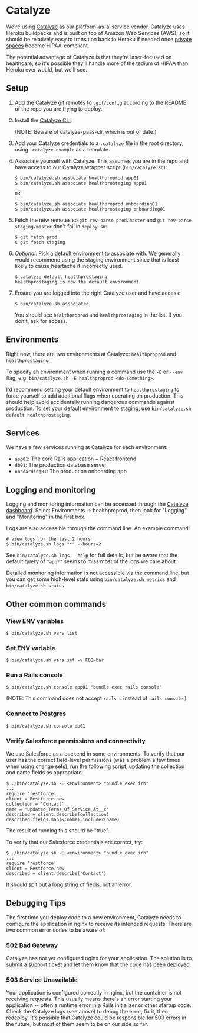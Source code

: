 # Catalyze

We're using [Catalyze](https://catalyze.io/) as our platform-as-a-service
vendor. Catalyze uses Heroku buildpacks and is built on top of Amazon Web
Services (AWS), so it should be relatively easy to transition back to Heroku if
needed once [private spaces](https://www.heroku.com/private-spaces) become
HIPAA-compliant.

The potential advantage of Catalyze is that they're laser-focused on
healthcare, so it's possible they'll handle more of the tedium of HIPAA than
Heroku ever would, but we'll see.

## Setup

1. Add the Catalyze git remotes to `.git/config` according to the README of the
   repo you are trying to deploy.

1. Install the [Catalyze CLI](https://github.com/catalyzeio/cli).

   (NOTE: Beware of catalyze-paas-cli, which is out of date.)

1. Add your Catalyze credentials to a `.catalyze` file in the root directory,
   using `.catalyze.example` as a template.

1. Associate yourself with Catalyze. This assumes you are in the repo and have
   access to our Catalyze wrapper script (`bin/catalyze.sh`):

   ```
   $ bin/catalyze.sh associate healthproprod app01
   $ bin/catalyze.sh associate healthprostaging app01

   OR

   $ bin/catalyze.sh associate healthproprod onboarding01
   $ bin/catalyze.sh associate healthprostaging onboarding01
   ```
   
1. Fetch the new remotes so `git rev-parse prod/master` and `git rev-parse staging/master` don't fail in `deploy.sh`:
   ```
   $ git fetch prod
   $ git fetch staging
   ```

1. *Optional*: Pick a default environment to associate with. We generally
   would recommend using the staging environment since that is least likely
   to cause heartache if incorrectly used.

   ```
   $ catalyze default healthprostaging
   healthprostaging is now the default environment
   ```

1. Ensure you are logged into the right Catalyze user and have access:

   ```
   $ bin/catalyze.sh associated
   ```

   You should see `healthproprod` and `healthprostaging` in the list. If you
   don't, ask for access.

## Environments

Right now, there are two environments at Catalyze: `healthproprod` and
`healthprostaging`.

To specify an environment when running a command use the `-E` or `--env` flag,
e.g. `bin/catalyze.sh -E healthproprod <do-something>`.

I'd recommend setting your default environment to `healthprostaging` to force
yourself to add additional flags when operating on production. This should help
avoid accidentally running dangerous commands against production. To set your
default environment to staging, use `bin/catalyze.sh default healthprostaging`.

## Services

We have a few services running at Catalyze for each environment:

- `app01`: The core Rails application + React frontend
- `db01`: The production database server
- `onboarding01`: The production onboarding app

## Logging and monitoring

Logging and monitoring information can be accessed through the [Catalyze
dashboard](https://dashboard.catalyze.io/signin). Select Environments ->
healthproprod, then look for "Logging" and "Monitoring" in the first box.

Logs are also accessible through the command line. An example command:

    # view logs for the last 2 hours
    $ bin/catalyze.sh logs "*" --hours=2

See `bin/catalyze.sh logs --help` for full details, but be aware that the
default query of `"app*"` seems to miss most of the logs we care about.

Detailed monitoring information is not accessible via the command line, but you
can get some high-level stats using `bin/catalyze.sh metrics` and
`bin/catalyze.sh status`.

## Other common commands

### View ENV variables

    $ bin/catalyze.sh vars list

### Set ENV variable

    $ bin/catalyze.sh vars set -v FOO=bar

### Run a Rails console

    $ bin/catalyze.sh console app01 "bundle exec rails console"

(NOTE: This command does not accept `rails c` instead of `rails console`.)

### Connect to Postgres

    $ bin/catalyze.sh console db01

### Verify Salesforce permissions and connectivity

We use Salesforce as a backend in some environments. To verify that our user
has the correct field-level permissions (was a problem a few times when using
change sets), run the following script, updating the collection and name fields
as appropriate:

    $ ./bin/catalyze.sh -E <environment> "bundle exec irb"
    ...
    require 'restforce'
    client = Restforce.new
    collection = 'Contact'
    name = 'Updated_Terms_Of_Service_At__c'
    described = client.describe(collection)
    described.fields.map(&:name).include?(name)

The result of running this should be "true".

To verify that our Salesforce credentials are correct, try:

    $ ./bin/catalyze.sh -E <environment> "bundle exec irb"
    ...
    require 'restforce'
    client = Restforce.new
    described = client.describe('Contact')

It should spit out a long string of fields, not an error.

## Debugging Tips

The first time you deploy code to a new environment, Catalyze needs to
configure the application in nginx to receive its intended requests. There are
two common error codes to be aware of:

### 502 Bad Gateway

Catalyze has not yet configured nginx for your application. The solution is to
submit a support ticket and let them know that the code has been deployed.

### 503 Service Unavailable

Your application is configured correctly in nginx, but the container is not
receiving requests. This usually means there's an error starting your
application -- often a runtime error in a Rails initializer or other startup
code. Check the Catalyze logs (see above) to debug the error, fix it, then
redeploy. It's possible that Catalyze could be responsible for 503 errors in
the future, but most of them seem to be on our side so far.
